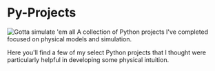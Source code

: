 # Py-Projects
![Gotta simulate 'em all](https://i.imgur.com/NgzaZuO.jpg)
A collection of Python projects I've completed focused on physical models and simulation.

Here you'll find a few of my select Python projects that I thought were particularly helpful in developing some physical intuition.
